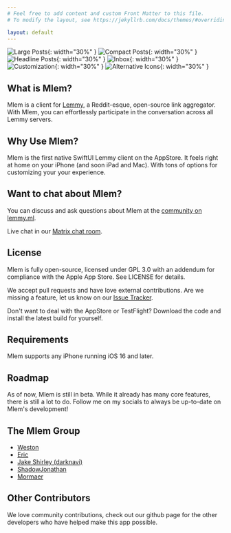 ```yaml
---
# Feel free to add content and custom Front Matter to this file.
# To modify the layout, see https://jekyllrb.com/docs/themes/#overriding-theme-defaults

layout: default
---
```


![Large Posts](images/IMG_1159.PNG){: width="30%" }
![Compact Posts](images/IMG_1160.PNG){: width="30%" }
![Headline Posts](images/IMG_1164.PNG){: width="30%" }
![Inbox](images/IMG_1161.PNG){: width="30%" }
![Customization](images/IMG_1162.PNG){: width="30%" }
![Alternative Icons](images/IMG_1163.PNG){: width="30%" }

## What is Mlem?
Mlem is a client for [Lemmy](https://join-lemmy.org), a Reddit-esque, open-source link aggregator. With Mlem, you can effortlessly participate in the conversation across all Lemmy servers. 

## Why Use Mlem?
Mlem is the first native SwiftUI Lemmy client on the AppStore. It feels right at home on your 
iPhone (and soon iPad and Mac). With tons of options for customizing your your experience.

## Want to chat about Mlem?
You can discuss and ask questions about Mlem at the [community on lemmy.ml](https://lemmy.ml/c/mlemapp).

Live chat in our [Matrix chat room](https://matrix.to/#/#mlemapp:matrix.org).

## License
Mlem is fully open-source, licensed under GPL 3.0 with an addendum for compliance with the Apple App Store. See LICENSE for details.

We accept pull requests and have love external contributions. Are we missing a feature, let us know on our [Issue Tracker](https://github.com/mlemgroup/mlemgroup.github.io/issues). 

Don't want to deal with the AppStore or TestFlight? Download the code and install the latest build for 
yourself. 

## Requirements
Mlem supports any iPhone running iOS 16 and later.

## Roadmap
As of now, Mlem is still in beta. While it already has many core features, there is still a lot to do. Follow me on my socials to always be up-to-date on Mlem's development!

## The Mlem Group
- <a rel="me" href="https://techhub.social/@weston">Weston</a>
- <a rel="me" href="https://github.com/EricBAndrews">Eric</a>
- <a rel="me" href="https://github.com/JakeShirley">Jake Shirley (darknavi)</a>
- <a rel="me" href="https://github.com/ShadowJonathan">ShadowJonathan</a>
- <a rel="me" href="https://github.com/mormaer">Mormaer</a>

## Other Contributors
We love community contributions, check out our github page for the other developers who have helped make this app possible.